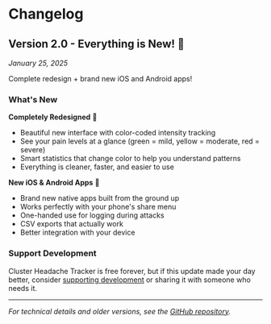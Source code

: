 # Changelog

## Version 2.0 - Everything is New! 🎉

*January 25, 2025*

Complete redesign + brand new iOS and Android apps!

### What's New

**Completely Redesigned** 🎨
- Beautiful new interface with color-coded intensity tracking
- See your pain levels at a glance (green = mild, yellow = moderate, red = severe)
- Smart statistics that change color to help you understand patterns
- Everything is cleaner, faster, and easier to use

**New iOS & Android Apps** 📱
- Brand new native apps built from the ground up
- Works perfectly with your phone's share menu
- One-handed use for logging during attacks
- CSV exports that actually work
- Better integration with your device

### Support Development

Cluster Headache Tracker is free forever, but if this update made your day better, consider [supporting development](https://donate.stripe.com/5kA8xy0jLbUe7aE7st) or sharing it with someone who needs it.

---

*For technical details and older versions, see the [GitHub repository](https://github.com/crmne/cluster-headache-tracker).*